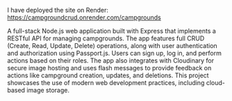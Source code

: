 I have deployed the site on Render:
https://campgroundcrud.onrender.com/campgrounds

A full-stack Node.js web application built with Express that implements a RESTful API for managing campgrounds. The app features full CRUD (Create, Read, Update, Delete) operations, along with user authentication and authorization using Passport.js. Users can sign up, log in, and perform actions based on their roles. The app also integrates with Cloudinary for secure image hosting and uses flash messages to provide feedback on actions like campground creation, updates, and deletions. This project showcases the use of modern web development practices, including cloud-based image storage.
